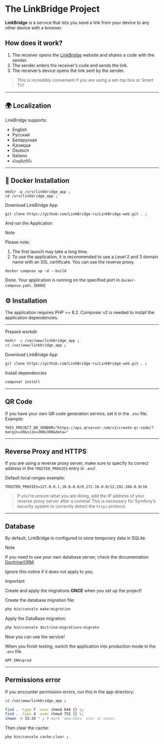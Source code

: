 # The LinkBridge Project

**LinkBridge** is a service that lets you send a link from your device to any other device with a browser.

## How does it work?

1. The receiver opens the [LinkBridge](https://LinkBridge.ru) website and shares a code with the sender.
2. The sender enters the receiver’s code and sends the link.
3. The receiver’s device opens the link sent by the sender.

> This is incredibly convenient if you are using a set-top box or Smart TV!

---

## 🌍 Localization

LinkBridge supports:

- English
- Русский
- Беларуская
- Қазақша
- Deutsch
- Italiano
- Հայերեն

---

## 🐳 Docker Installation

```shell
mkdir -p /srv/linkbridge_app ;
cd /srv/linkbridge_app ;
```

Download LinkBridge App

```shell
git clone https://github.com/LinkBridge-ru/LinkBridge-web.git . ;
```

And run the Application

> [!NOTE]
> Please note:
> 1. The first launch may take a long time.
> 2. To use the application, it is recommended to use a Level 2 and 3 domain name with an SSL certificate.
> You can use the reverse proxy.

```shell
docker compose up -d --build
```

Done. Your application is running on the specified port in `docker-compose.yaml`. (`8808`)

## ⚙️ Installation

The application requires PHP >= 8.2.
Composer v2 is needed to install the application dependencies.

---

Prepare workdir

```bash
mkdir -p /var/www/linkbridge_app ;
cd /var/www/linkbridge_app ;
```

Download LinkBridge App

```bash
git clone https://github.com/LinkBridge-ru/LinkBridge-web.git . ;
```

Install dependencies

```bash
composer install
```

---

## QR Code

If you have your own QR code generation service, set it in the `.env` file. Example:

```dotenv
THIS_PROJECT_QR_VENDOR="https://api.qrserver.com/v1/create-qr-code/?margin=20&size=300x300&data="
```

---

## Reverse Proxy and HTTPS

If you are using a reverse proxy server,
make sure to specify its correct address in the `TRUSTED_PROXIES` entry in `.env`!

Default local ranges example:

```dotenv
TRUSTED_PROXIES=127.0.0.1,10.0.0.0/8,172.16.0.0/12,192.168.0.0/16
```

> If you're unsure what you are doing, add the IP address of your reverse proxy server after a comma!
> This is necessary for Symfony’s security system to correctly detect the `https` protocol.

---

## Database

By default, LinkBridge is configured to store temporary data in SQLite.

> [!NOTE]
> If you need to use your own database server, check the documentation
> [Doctrine/ORM](https://www.doctrine-project.org/projects/doctrine-dbal/en/latest/reference/configuration.html#connecting-using-a-url)
>
> Ignore this notice if it does not apply to you.

> [!IMPORTANT]
> Create and apply the migrations **ONCE** when you set up the project!

Create the database migration file:

```bash
php bin/console make:migration
```

Apply the DataBase migration:

```bash
php bin/console doctrine:migrations:migrate
```

Now you can use the service!

When you finish testing, switch the application into production mode in the `.env` file.

```dotenv
APP_ENV=prod
```

---

## Permissions error

If you encounter permission errors, run this in the app directory:

```bash
cd /var/www/linkbridge_app ;

find . -type f -exec chmod 644 {} \;
find . -type d -exec chmod 755 {} \;
chown -R 33:33 * ; # mark `www-data` user as owner.
```

Then clear the cache:

```bash
php bin/console cache:clear ;
```
